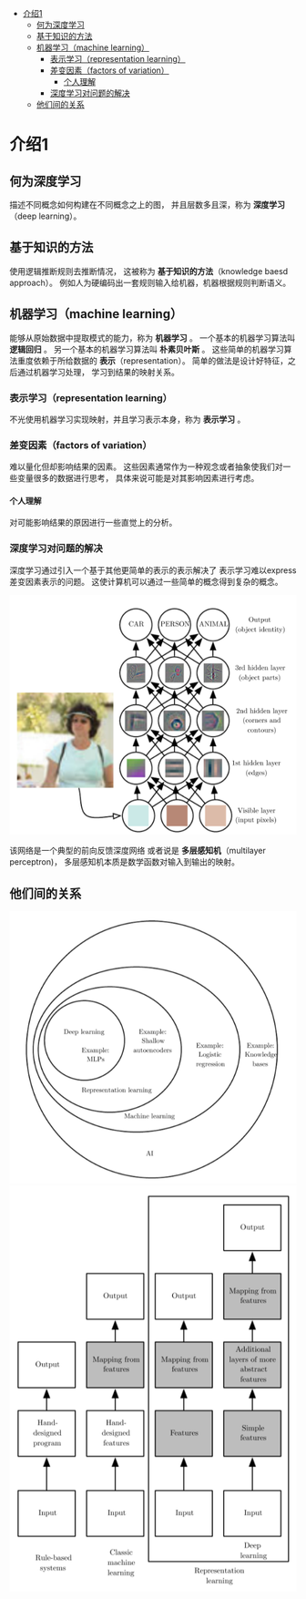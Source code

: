 <!-- vim-markdown-toc GFM -->

* [介绍1](#介绍1)
	* [何为深度学习](#何为深度学习)
	* [基于知识的方法](#基于知识的方法)
	* [机器学习（machine learning）](#机器学习machine-learning)
		* [表示学习（representation learning）](#表示学习representation-learning)
		* [差变因素（factors of variation）](#差变因素factors-of-variation)
			* [个人理解](#个人理解)
		* [深度学习对问题的解决](#深度学习对问题的解决)
	* [他们间的关系](#他们间的关系)

<!-- vim-markdown-toc -->

# 介绍1

## 何为深度学习

描述不同概念如何构建在不同概念之上的图，
并且层数多且深，称为 **深度学习**（deep learning）。

## 基于知识的方法

使用逻辑推断规则去推断情况，
这被称为 **基于知识的方法**（knowledge baesd approach）。
例如人为硬编码出一套规则输入给机器，机器根据规则判断语义。

## 机器学习（machine learning）

能够从原始数据中提取模式的能力，称为 **机器学习** 。
一个基本的机器学习算法叫 **逻辑回归** 。
另一个基本的机器学习算法叫 **朴素贝叶斯** 。
这些简单的机器学习算法重度依赖于所给数据的 **表示**（representation）。
简单的做法是设计好特征，之后通过机器学习处理，
学习到结果的映射关系。

### 表示学习（representation learning）

不光使用机器学习实现映射，并且学习表示本身，称为 **表示学习** 。

### 差变因素（factors of variation）

难以量化但却影响结果的因素。
这些因素通常作为一种观念或者抽象使我们对一些变量很多的数据进行思考，
具体来说可能是对其影响因素进行考虑。

#### 个人理解

对可能影响结果的原因进行一些直觉上的分析。

### 深度学习对问题的解决

深度学习通过引入一个基于其他更简单的表示的表示解决了
表示学习难以express差变因素表示的问题。
这使计算机可以通过一些简单的概念得到复杂的概念。

![simple2complex](pic/simple2complex.png)

该网络是一个典型的前向反馈深度网络
或者说是 **多层感知机**（multilayer perceptron)，
多层感知机本质是数学函数对输入到输出的映射。

## 他们间的关系

![relationship](pic/relationship.png)
![relationship2](pic/relationship2.png)


